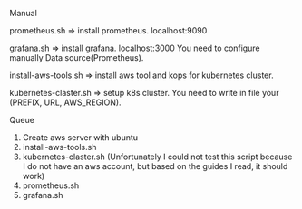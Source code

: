 Manual

prometheus.sh => install prometheus.
localhost:9090

grafana.sh => install grafana.
localhost:3000
You need to configure manually Data source(Prometheus).

install-aws-tools.sh => install aws tool and kops for kubernetes cluster.

kubernetes-claster.sh => setup k8s cluster.
You need to write in file your (PREFIX, URL, AWS_REGION).


Queue
1. Create aws server with ubuntu
2. install-aws-tools.sh
3. kubernetes-claster.sh (Unfortunately I could not test this script because I do not have an aws account, but based on the guides I read, it should work)
4. prometheus.sh
5. grafana.sh
